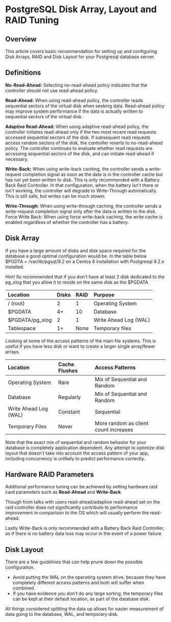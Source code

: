 # PostgreSQL Disk Array, Layout and RAID Tuning

Overview
--------
This article covers basic recommendation for setting up and configuring Disk Arrays, RAID and Disk Layout for your Postgresql database server.

Definitions
-----------
**No-Read-Ahead:** Selecting no-read-ahead policy indicates that the controller should not use read-ahead policy. 

**Read-Ahead:** When using read-ahead policy, the controller reads sequential sectors of the virtual disk when seeking data. Read-ahead policy may improve system performance if the data is actually written to sequential sectors of the virtual disk. 

**Adaptive Read-Ahead:** When using adaptive read-ahead policy, the controller initiates read-ahead only if the two most recent read requests accessed sequential sectors of the disk. If subsequent read requests access random sectors of the disk, the controller reverts to no-read-ahead policy. The controller continues to evaluate whether read requests are accessing sequential sectors of the disk, and can initiate read-ahead if necessary.

**Write-Back:** When using write-back caching, the controller sends a write-request completion signal as soon as the data is in the controller cache but has not yet been written to disk.  This is only recommended with a Battery Back Raid Controller.  In that configuration, when the battery isn't there or isn't working, the controller will degrade to Write-Through automatically.  This is still safe, but writes can be much slower.

**Write-Through:** When using write-through caching, the controller sends a write-request completion signal only after the data is written to the disk.
Force Write Back: When using force write-back caching, the write cache is enabled regardless of whether the controller has a battery.

Disk Array
----------
If you have a large amount of disks and disk space required for the database a good optimal configuration would be.  In the table below $PGDTA = /var/lib/pgsql/9.2 on a Centos 6 installation with Postgresql 9.2.x installed. 

Hint! Its recommended that if you don't have at least 2 disk dedicated to the pg_xlog that you allow it to reside on the same disk as the $PGDATA

| Location        | Disks | RAID | Purpose               |      
|:----------------|:------|:-----|:----------------------|
| / (root)        | 2     | 1    | Operating System      |
| $PGDATA	  | 4+    | 10   | Database              |
| $PGDATA/pg_xlog | 2     | 1    | Write Ahead Log (WAL) |
| Tablespace      | 1+    | None | Temporary files       |

Looking at some of the access patterns of the main file systems.  This is useful if you have less disk or want to create a larger single array/fewer arrays.

| Location              | Cache Flushes    | Access Patterns                       | 
|:----------------------|:-----------------|:--------------------------------------|
| Operating System      | Rare             | Mix of Sequential and Random          |
| Database	        | Regularly	   | Mix of Sequential and Random          |
| Write Ahead Log (WAL) | Constant         | Sequential  		           |
| Temporary Files	| Never		   | More random as client count increases |

Note that the exact mix of sequential and random behavior for your database is completely application dependent.  Any attempt to optimize disk layout that doesn't take into account the access pattern of your app, including concurrency is unlikely to predict performance correctly. 

Hardware RAID Parameters
------------------------
Additional performance tuning can be achieved by setting hardware raid card parameters such as **Read-Ahead** and **Write-Back**.  

Though from talks with users read-ahead/adaptive read-ahead set on the raid controller does not significantly contribute to performance improvement in comparison to the OS which will usually perform the read-ahead.  

Lastly Write-Back is only recommended with a Battery Back Raid Controller, as if there is no battery data loss may occur in the event of a power failure.

Disk Layout
-----------
There are a few guidelines that can help prune down the possible configuration. 

 * Avoid putting the WAL on the operating system drive, because they have completely different access patterns and both will suffer when combined. 
 * If you have evidence you don't do any large sorting, the temporary files can be kept at their default location, as part of the database disk.

All things considered splitting the data up allows for easier measurement of data going to the database, WAL, and temporary disk. 





